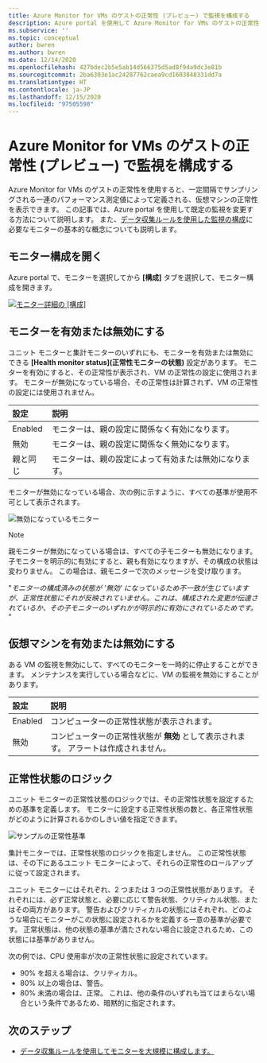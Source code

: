 ```yaml
---
title: Azure Monitor for VMs のゲストの正常性 (プレビュー) で監視を構成する
description: Azure portal を使用して Azure Monitor for VMs のゲストの正常性 (プレビュー) の既定の監視を変更する方法について説明します。
ms.subservice: ''
ms.topic: conceptual
author: bwren
ms.author: bwren
ms.date: 12/14/2020
ms.openlocfilehash: 427bdec2b5e5ab14d566375d5ad8f9da9dc3e81b
ms.sourcegitcommit: 2ba6303e1ac24287762caea9cd1603848331dd7a
ms.translationtype: HT
ms.contentlocale: ja-JP
ms.lasthandoff: 12/15/2020
ms.locfileid: "97505598"
---
```

# <a name="configure-monitoring-in-azure-monitor-for-vms-guest-health-preview"></a>Azure Monitor for VMs のゲストの正常性 (プレビュー) で監視を構成する
Azure Monitor for VMs のゲストの正常性を使用すると、一定間隔でサンプリングされる一連のパフォーマンス測定値によって定義される、仮想マシンの正常性を表示できます。 この記事では、Azure portal を使用して既定の監視を変更する方法について説明します。 また、[データ収集ルールを使用した監視の構成](vminsights-health-configure-dcr.md)に必要なモニターの基本的な概念についても説明します。

## <a name="open-monitor-configuration"></a>モニター構成を開く
Azure portal で、モニターを選択してから **[構成]** タブを選択して、モニター構成を開きます。

[![モニター詳細の [構成]](media/vminsights-health-overview/monitor-details-configuration.png)](media/vminsights-health-overview/monitor-details-configuration.png#lightbox)

## <a name="enable-or-disable-monitors"></a>モニターを有効または無効にする
ユニット モニターと集計モニターのいずれにも、モニターを有効または無効にできる **[Health monitor status]\(正常性モニターの状態\)** 設定があります。 モニターを有効にすると、その正常性が表示され、VM の正常性の設定に使用されます。 モニターが無効になっている場合、その正常性は計算されず、VM の正常性の設定には使用されません。

| 設定 | 説明 |
|:---|:---|
| Enabled | モニターは、親の設定に関係なく有効になります。 |
| 無効 | モニターは、親の設定に関係なく無効になります。 |
| 親と同じ | モニターは、親の設定によって有効または無効になります。 |

モニターが無効になっている場合、次の例に示すように、すべての基準が使用不可として表示されます。

![無効になっているモニター](media/vminsights-health-configure/disabled-monitor.png)


> [!NOTE]
> 親モニターが無効になっている場合は、すべての子モニターも無効になります。 子モニターを明示的に有効にすると、親も有効になりますが、その構成の状態は変わりません。 この場合は、親モニターで次のメッセージを受け取ります。
>
> "*モニターの構成済みの状態が '無効' になっているため不一致が生じていますが、正常性状態にそれが反映されていません。これは、構成された変更が伝達されているか、その子モニターのいずれかが明示的に有効にされているためです。* "

## <a name="enable-or-disable-virtual-machine"></a>仮想マシンを有効または無効にする
ある VM の監視を無効にして、すべてのモニターを一時的に停止することができます。 メンテナンスを実行している場合などに、VM の監視を無効にすることがあります。

| 設定 | 説明 |
|:---|:---|
| Enabled  | コンピューターの正常性状態が表示されます。 |
| 無効 | コンピューターの正常性状態が **無効** として表示されます。 アラートは作成されません。 |

## <a name="health-state-logic"></a>正常性状態のロジック
ユニット モニターの正常性状態のロジックでは、その正常性状態を設定するための基準を定義します。 モニターに設定する正常性状態の数と、各正常性状態がどのように計算されるかのしきい値を指定できます。

![サンプルの正常性基準](media/vminsights-health-configure/sample-health-criteria.png)

集計モニターでは、正常性状態のロジックを指定しません。 この正常性状態は、その下にあるユニット モニターによって、それらの正常性のロールアップに従って設定されます。

ユニット モニターにはそれぞれ、2 つまたは 3 つの正常性状態があります。 それぞれには、必ず正常状態と、必要に応じて警告状態、クリティカル状態、またはその両方があります。 警告およびクリティカルの状態にはそれぞれ、どのような場合にモニターがこの状態に設定されるかを定義する一意の基準が必要です。 正常状態は、他の状態の基準が満たされない場合に設定されるため、この状態には基準がありません。

次の例では、CPU 使用率が次の正常性状態に設定されています。

- 90% を超える場合は、クリティカル。
- 80% 以上の場合は、警告。
- 80% 未満の場合は、正常。 これは、他の条件のいずれも当てはまらない場合という条件であるため、暗黙的に指定されます。

## <a name="next-steps"></a>次のステップ

- [データ収集ルールを使用してモニターを大規模に構成します。](vminsights-health-configure-dcr.md)